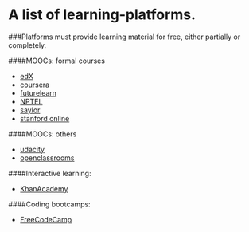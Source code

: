 # A list of learning-platforms.
###Platforms must provide learning material for free, either partially or completely.

####MOOCs: formal courses
* [edX](https://edx.org)
* [coursera](https://coursera.org)
* [futurelearn](https://futurelearn.com)
* [NPTEL](https://http://nptel.ac.in/)
* [saylor](https://saylor.org)
* [stanford online](https://http://online.stanford.edu/)

####MOOCs: others
* [udacity](https://udacity.com)
* [openclassrooms](https://https://openclassrooms.com/)

####Interactive learning:
* [KhanAcademy](https://khanacademy.org)

####Coding bootcamps:
* [FreeCodeCamp](https://freecodecamp.com)

